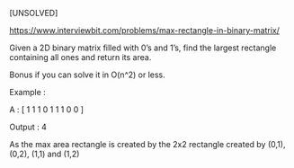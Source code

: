 [UNSOLVED]

https://www.interviewbit.com/problems/max-rectangle-in-binary-matrix/



Given a 2D binary matrix filled with 0’s and 1’s, find the largest rectangle containing all ones and return its area.

Bonus if you can solve it in O(n^2) or less.

Example :

A : [  1 1 1
       0 1 1
       1 0 0 
    ]

Output : 4 

As the max area rectangle is created by the 2x2 rectangle created by (0,1), (0,2), (1,1) and (1,2)

